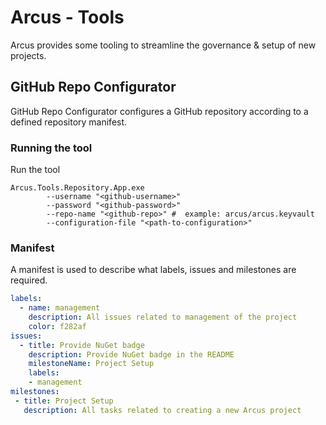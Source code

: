 # Arcus - Tools
Arcus provides some tooling to streamline the governance & setup of new projects.

## GitHub Repo Configurator
GitHub Repo Configurator configures a GitHub repository according to a defined repository manifest.

### Running the tool
Run the tool
```shell
Arcus.Tools.Repository.App.exe
        --username "<github-username>"
        --password "<github-password>"
        --repo-name "<github-repo>" #  example: arcus/arcus.keyvault
        --configuration-file "<path-to-configuration>"
```

### Manifest
A manifest is used to describe what labels, issues and milestones are required.

```yaml
labels:
  - name: management
    description: All issues related to management of the project
    color: f282af
issues:
  - title: Provide NuGet badge
    description: Provide NuGet badge in the README
    milestoneName: Project Setup
    labels:
    - management
milestones:
 - title: Project Setup
   description: All tasks related to creating a new Arcus project
```
